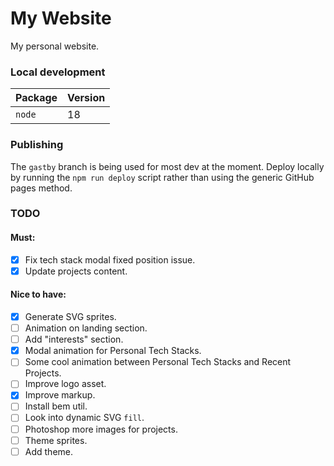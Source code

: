 # My Website

My personal website.

### Local development

| Package | Version |
|---------|---------|
| `node`  | 18      |

### Publishing

The `gastby` branch is being used for most dev at the moment. Deploy locally by running the `npm run deploy` script rather than using the generic GitHub pages method.

### TODO

#### Must:

-   [x] Fix tech stack modal fixed position issue.
-   [x] Update projects content.

#### Nice to have:

- [x] Generate SVG sprites.
- [ ] Animation on landing section.
- [ ] Add "interests" section.
- [x] Modal animation for Personal Tech Stacks.
- [ ] Some cool animation between Personal Tech Stacks and Recent Projects.
- [ ] Improve logo asset.
- [x] Improve markup.
- [ ] Install bem util.
- [ ] Look into dynamic SVG `fill`.
- [ ] Photoshop more images for projects.
- [ ] Theme sprites.
- [ ] Add theme.
